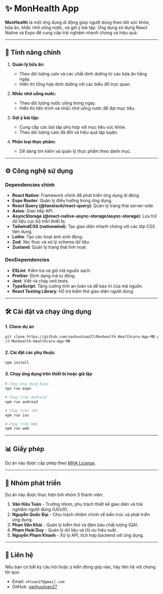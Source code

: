 # ✨ MonHealth App

**MonHealth** là một ứng dụng di động giúp người dùng theo dõi sức khỏe, bữa ăn, nhắc nhở uống nước, và gợi ý bài tập. Ứng dụng sử dụng React Native và Expo để cung cấp trải nghiệm nhanh chóng và hiệu quả.

---

## 🚀 Tính năng chính

1. **Quản lý bữa ăn:**

   - Theo dõi lượng calo và các chất dinh dưỡng từ các bữa ăn hằng ngày.
   - Hiển thị tổng hợp dinh dưỡng với các biểu đồ trực quan.

2. **Nhắc nhở uống nước:**

   - Theo dõi lượng nước uống trong ngày.
   - Hiển thị tiến trình và nhắc nhở uống nước để đạt mục tiêu.

3. **Gợi ý bài tập:**

   - Cung cấp các bài tập phù hợp với mục tiêu sức khỏe.
   - Theo dõi lượng calo đã đốt và hiệu quả tập luyện.

4. **Phân loại thực phẩm:**
   - Dễ dàng tìm kiếm và quản lý thực phẩm theo danh mục.

---

## ⚙️ Công nghệ sử dụng

### Dependencies chính

- **React Native**: Framework chính để phát triển ứng dụng di động.
- **Expo Router**: Quản lý điều hướng trong ứng dụng.
- **React Query (@tanstack/react-query)**: Quản lý trạng thái server-side.
- **Axios**: Giao tiếp API.
- **AsyncStorage (@react-native-async-storage/async-storage)**: Lưu trữ dữ liệu cục bộ trên thiết bị.
- **TailwindCSS (nativewind)**: Tạo giao diện nhanh chóng với các lớp CSS tiện dụng.
- **Lottie**: Tạo các hoạt ảnh sinh động.
- **Zod**: Xác thực và xử lý schema dữ liệu.
- **Zustand**: Quản lý trạng thái linh hoạt.

### DevDependencies

- **ESLint**: Kiểm tra và giữ mã nguồn sạch.
- **Prettier**: Định dạng mã tự động.
- **Jest**: Viết và chạy unit tests.
- **TypeScript**: Tăng cường tính an toàn và dễ bảo trì của mã nguồn.
- **React Testing Library**: Hỗ trợ kiểm thử giao diện người dùng.

---

## 🛠️ Cài đặt và chạy ứng dụng

#### 1. Clone dự án

```bash
git clone https://github.com/vanhuutoan27/Monhealth-Healthcare-App-MB.git
cd Monhealth-Healthcare-App-MB
```

#### 2. Cài đặt các phụ thuộc

```bash
npm install
```

#### 3. Chạy ứng dụng trên thiết bị hoặc giả lập

```bash
# Chạy ứng dụng Expo
npx run expo

# Chạy trên Android
npm run android

# Chạy trên iOS
npm run ios

# Chạy trên Web
npm run web
```

---

## 📊 Giấy phép

Dự án này được cấp phép theo [MHA License](LICENSE).

---

## 👥 Nhóm phát triển

Dự án này được thực hiện bởi nhóm 5 thành viên:

1. **Văn Hữu Toàn** - Trưởng nhóm, phụ trách thiết kế giao diện và trải nghiệm người dùng (UI/UX).
2. **Nguyễn Quốc Đại** - Chịu trách nhiệm chính về kiến trúc và phát triển ứng dụng.
3. **Phan Văn Khải** - Quản lý kiểm thử và đảm bảo chất lượng (QA).
4. **Phạm Hoài Duy** - Quản lý dữ liệu và tối ưu hiệu suất .
5. **Nguyễn Phạm Khanh** - Xử lý API, tích hợp backend với ứng dụng.

---

## 📧 Liên hệ

Nếu bạn có bất kỳ câu hỏi hoặc ý kiến đóng góp nào, hãy liên hệ với chúng tôi qua:

- Email: `vhtoan27@gmail.com`
- GitHub: [vanhuutoan27](https://github.com/vanhuutoan27)
